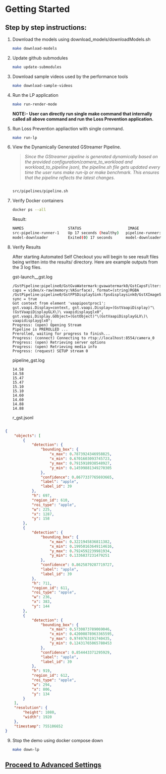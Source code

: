 # Getting Started

## Step by step instructions:

1. Download the models using download_models/downloadModels.sh

    ```bash
    make download-models
    ```

2. Update github submodules

    ```bash
    make update-submodules
    ```

3. Download sample videos used by the performance tools

    ```bash
    make download-sample-videos
    ```

4. Run the LP application

    ```bash
    make run-render-mode
    ```

    **NOTE:- User can directly run single make command that internally called all above command and run the Loss Prevention application.**

5.  Run Loss Prevention appliaction with single command.   

    ```bash
    make run-lp
    ```
6. View the Dynamically Generated GStreamer Pipeline.
    >*Since the GStreamer pipeline is generated dynamically based on the provided configuration(camera_to_workload and workload_to_pipeline json), the pipeline.sh file gets updated every time the user runs make run-lp or make benchmark. This ensures that the pipeline reflects the latest changes.*
    ```sh

    src/pipelines/pipeline.sh

    ```

7. Verify Docker containers

    ```bash
    docker ps --all
    ```
    Result:
    ```bash
    NAMES                    STATUS                     IMAGE
    src-pipeline-runner-1    Up 17 seconds (healthy)   pipeline-runner:lp
    model-downloader         Exited(0) 17 seconds      model-downloader:lp
    ```

8. Verify Results

    After starting Automated Self Checkout you will begin to see result files being written into the results/ directory. Here are example outputs from the 3 log files.

    gst-launch_<time>_gst.log
    ```
    /GstPipeline:pipeline0/GstGvaWatermark:gvawatermark0/GstCapsFilter:capsfilter1: caps = video/x-raw(memory:VASurface), format=(string)RGBA
    /GstPipeline:pipeline0/GstFPSDisplaySink:fpsdisplaysink0/GstXImageSink:ximagesink0: sync = true
    Got context from element 'vaapipostproc1': gst.vaapi.Display=context, gst.vaapi.Display=(GstVaapiDisplay)"\(GstVaapiDisplayGLX\)\ vaapidisplayglx0", gst.vaapi.Display.GObject=(GstObject)"\(GstVaapiDisplayGLX\)\ vaapidisplayglx0";
    Progress: (open) Opening Stream
    Pipeline is PREROLLED ...
    Prerolled, waiting for progress to finish...
    Progress: (connect) Connecting to rtsp://localhost:8554/camera_0
    Progress: (open) Retrieving server options
    Progress: (open) Retrieving media info
    Progress: (request) SETUP stream 0
    ```

    pipeline<time>_gst.log
    ```
    14.58
    14.58
    15.47
    15.47
    15.10
    15.10
    14.60
    14.60
    14.88
    14.88
    ```

    r<time>_gst.jsonl
```json

{
    "objects": [
        {
            "detection": {
                "bounding_box": {
                    "x_max": 0.7873924346958825,
                    "x_min": 0.6701603093745723,
                    "y_max": 0.7915918938548927,
                    "y_min": 0.14599881349270305
                },
                "confidence": 0.8677337765693665,
                "label": "apple",
                "label_id": 39
            },
            "h": 697,
            "region_id": 610,
            "roi_type": "apple",
            "w": 225,
            "x": 1287,
            "y": 158
        },
        {
            "detection": {
                "bounding_box": {
                    "x_max": 0.3221945836811382,
                    "x_min": 0.19950163649114616,
                    "y_max": 0.7924592239981934,
                    "y_min": 0.1336837231479251
                },
                "confidence": 0.8625879287719727,
                "label": "apple",
                "label_id": 39
            },
            "h": 711,
            "region_id": 611,
            "roi_type": "apple",
            "w": 236,
            "x": 383,
            "y": 144
        },
        {
            "detection": {
                "bounding_box": {
                    "x_max": 0.5730873789069046,
                    "x_min": 0.42000878963365595,
                    "y_max": 0.9749763191740435,
                    "y_min": 0.12431765065780453
                },
                "confidence": 0.854443371295929,
                "label": "apple",
                "label_id": 39
            },
            "h": 919,
            "region_id": 612,
            "roi_type": "apple",
            "w": 294,
            "x": 806,
            "y": 134
        }
    ],
    "resolution": {
        "height": 1080,
        "width": 1920
    },
    "timestamp": 755106652
}

```

9. Stop the demo using docker compose down
    ```bash
    make down-lp
    ```

## [Proceed to Advanced Settings](advanced.md)    
